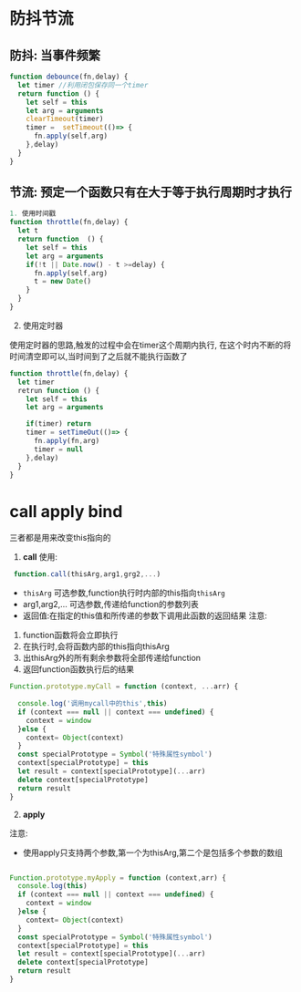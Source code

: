# 防抖节流

## 防抖: 当事件频繁
```js
function debounce(fn,delay) {
  let timer //利用闭包保存同一个timer
  return function () {
    let self = this
    let arg = arguments
    clearTimeout(timer)
    timer =  setTimeout(()=> {
      fn.apply(self,arg)
    },delay)
  }
}
```

## 节流: 预定一个函数只有在大于等于执行周期时才执行
```js
1. 使用时间戳
function throttle(fn,delay) {
  let t
  return function  () {
    let self = this
    let arg = arguments
    if(!t || Date.now() - t >=delay) {
      fn.apply(self,arg)
      t = new Date()     
    }
  }
}
```

2. 使用定时器

使用定时器的思路,触发的过程中会在timer这个周期内执行, 在这个时内不断的将时间清空即可以,当时间到了之后就不能执行函数了
```js
function throttle(fn,delay) {
  let timer
  retrun function () {
    let self = this
    let arg = arguments

    if(timer) return
    timer = setTimeOut(()=> {
      fn.apply(fn,arg)
      timer = null
    },delay)
  }
}
```

# call apply bind
三者都是用来改变this指向的

1. **call**
使用:
```js
 function.call(thisArg,arg1,grg2,...)
```
 + `thisArg` 可选参数,function执行时内部的this指向`thisArg`
 + arg1,arg2,... 可选参数,传递给function的参数列表
 + 返回值:在指定的this值和所传递的参数下调用此函数的返回结果
注意:
1. function函数将会立即执行
2. 在执行时,会将函数内部的this指向thisArg
3. 出thisArg外的所有剩余参数将全部传递给function
4. 返回function函数执行后的结果

```js
Function.prototype.myCall = function (context, ...arr) {
  
  console.log('调用mycall中的this',this)
  if (context === null || context === undefined) {
    context = window
  }else {
    context= Object(context)
  }
  const specialPrototype = Symbol('特殊属性symbol')
  context[specialPrototype] = this
  let result = context[specialPrototype](...arr)
  delete context[specialPrototype]
  return result
} 

```

2. **apply**

注意:
+ 使用apply只支持两个参数,第一个为thisArg,第二个是包括多个参数的数组

```js

Function.prototype.myApply = function (context,arr) {
  console.log(this)
  if (context === null || context === undefined) {
    context = window
  }else {
    context= Object(context)
  }
  const specialPrototype = Symbol('特殊属性symbol')
  context[specialPrototype] = this
  let result = context[specialPrototype](...arr)
  delete context[specialPrototype]
  return result
} 
```